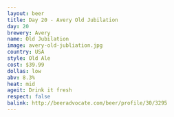 ```yaml
---
layout: beer
title: Day 20 - Avery Old Jubilation
day: 20
brewery: Avery
name: Old Jubilation
image: avery-old-jubliation.jpg
country: USA
style: Old Ale
cost: $39.99
dollas: low
abv: 8.3%
heat: mid
ageit: Drink it fresh
respect: false
balink: http://beeradvocate.com/beer/profile/30/3295
---
```



